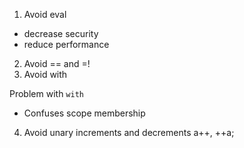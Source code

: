 1. Avoid eval
- decrease security
- reduce performance

2. Avoid == and =!
3. Avoid with

Problem with `with`
- Confuses scope membership

4. Avoid unary increments and decrements
a++, ++a;
